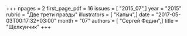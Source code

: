 +++
npages = 2
first_page_pdf = 16
issues = [ "2015_07",]
year = "2015"
rubric = "Две трети правды"
illustrators = [ "Капыч",]
date = "2017-05-03T00:17:32+03:00"
month = "07"
authors = [ "Сергей Федин",]
title = "Щелкунчик"
+++
